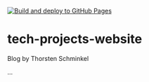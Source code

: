 [![Build and deploy to GitHub Pages](https://github.com/schminkel/tech-projects-website/actions/workflows/jekyll_build.yml/badge.svg)](https://github.com/schminkel/tech-projects-website/actions/workflows/jekyll_build.yml)

# tech-projects-website
Blog by Thorsten Schminkel

...
